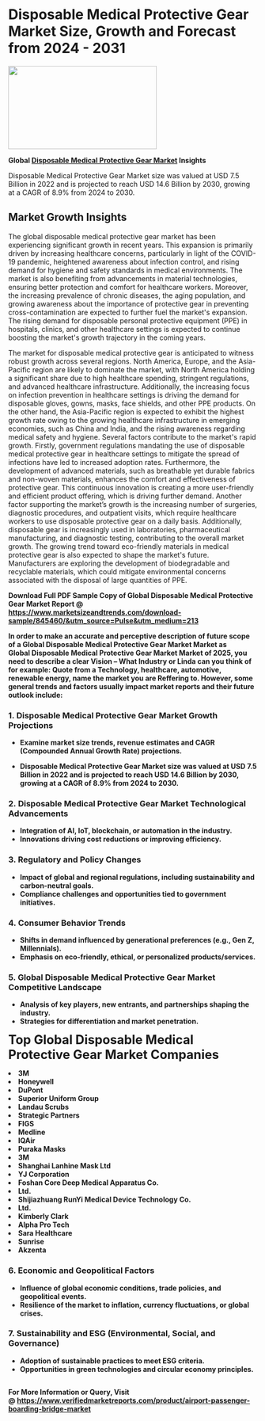 <H1>Disposable Medical Protective Gear Market Size, Growth and Forecast from 2024 - 2031</H1><img class="aligncenter size-medium wp-image-584254" src="https://thirdeyenews.in/wp-content/uploads/2024/09/Global-Market-Research-300x168.jpeg" alt="" width="300" height="168" /><p><strong>Global&nbsp;<a href="https://www.marketsizeandtrends.com/download-sample/845460/&amp;utm_source=Pulse&amp;utm_medium=213">Disposable Medical Protective Gear Market</a> Insights</strong></p><p>Disposable Medical Protective Gear Market size was valued at USD 7.5 Billion in 2022 and is projected to reach USD 14.6 Billion by 2030, growing at a CAGR of 8.9% from 2024 to 2030.</p><p><h2>Market Growth Insights</h2> <p>The global disposable medical protective gear market has been experiencing significant growth in recent years. This expansion is primarily driven by increasing healthcare concerns, particularly in light of the COVID-19 pandemic, heightened awareness about infection control, and rising demand for hygiene and safety standards in medical environments. The market is also benefiting from advancements in material technologies, ensuring better protection and comfort for healthcare workers. Moreover, the increasing prevalence of chronic diseases, the aging population, and growing awareness about the importance of protective gear in preventing cross-contamination are expected to further fuel the market's expansion. The rising demand for disposable personal protective equipment (PPE) in hospitals, clinics, and other healthcare settings is expected to continue boosting the market's growth trajectory in the coming years.</p> <p><strong></strong></p> <p>The market for disposable medical protective gear is anticipated to witness robust growth across several regions. North America, Europe, and the Asia-Pacific region are likely to dominate the market, with North America holding a significant share due to high healthcare spending, stringent regulations, and advanced healthcare infrastructure. Additionally, the increasing focus on infection prevention in healthcare settings is driving the demand for disposable gloves, gowns, masks, face shields, and other PPE products. On the other hand, the Asia-Pacific region is expected to exhibit the highest growth rate owing to the growing healthcare infrastructure in emerging economies, such as China and India, and the rising awareness regarding medical safety and hygiene. Several factors contribute to the market's rapid growth. Firstly, government regulations mandating the use of disposable medical protective gear in healthcare settings to mitigate the spread of infections have led to increased adoption rates. Furthermore, the development of advanced materials, such as breathable yet durable fabrics and non-woven materials, enhances the comfort and effectiveness of protective gear. This continuous innovation is creating a more user-friendly and efficient product offering, which is driving further demand. Another factor supporting the market’s growth is the increasing number of surgeries, diagnostic procedures, and outpatient visits, which require healthcare workers to use disposable protective gear on a daily basis. Additionally, disposable gear is increasingly used in laboratories, pharmaceutical manufacturing, and diagnostic testing, contributing to the overall market growth. The growing trend toward eco-friendly materials in medical protective gear is also expected to shape the market's future. Manufacturers are exploring the development of biodegradable and recyclable materials, which could mitigate environmental concerns associated with the disposal of large quantities of PPE. <p><strong></p><p><span class=""><strong>Download Full PDF Sample Copy of Global Disposable Medical Protective Gear Market Report</strong> @ <a href="https://www.marketsizeandtrends.com/download-sample/845460/&amp;utm_source=Pulse&amp;utm_medium=213" target="_blank">https://www.marketsizeandtrends.com/download-sample/845460/&amp;utm_source=Pulse&amp;utm_medium=213</a></span></p><p>In order to make an accurate and perceptive description of future scope of a Global&nbsp;Disposable Medical Protective Gear Market Market as Global&nbsp;Disposable Medical Protective Gear Market Market of 2025, you need to describe a clear Vision &ndash; What Industry or Linda can you think of for example: Quote from a Technology, healthcare, automotive, renewable energy, name the market you are Reffering to. However, some general trends and factors usually impact market reports and their future outlook include:</p><h3>1.&nbsp;<strong>Disposable Medical Protective Gear Market Growth Projections</strong></h3><ul><li>Examine market size trends, revenue estimates and CAGR (Compounded Annual Growth Rate) projections.</li><li><p>Disposable Medical Protective Gear Market size was valued at USD 7.5 Billion in 2022 and is projected to reach USD 14.6 Billion by 2030, growing at a CAGR of 8.9% from 2024 to 2030.</p></li></ul><h3>2.&nbsp;<strong>Disposable Medical Protective Gear Market Technological Advancements</strong></h3><ul><li>Integration of AI, IoT, blockchain, or automation in the industry.</li><li>Innovations driving cost reductions or improving efficiency.</li></ul><h3>3.&nbsp;<strong>Regulatory and Policy Changes</strong></h3><ul><li>Impact of global and regional regulations, including sustainability and carbon-neutral goals.</li><li>Compliance challenges and opportunities tied to government initiatives.</li></ul><h3>4.&nbsp;<strong>Consumer Behavior Trends</strong></h3><ul><li>Shifts in demand influenced by generational preferences (e.g., Gen Z, Millennials).</li><li>Emphasis on eco-friendly, ethical, or personalized products/services.</li></ul><h3>5.&nbsp;<strong>Global Disposable Medical Protective Gear Market Competitive Landscape</strong></h3><ul><li>Analysis of key players, new entrants, and partnerships shaping the industry.</li><li>Strategies for differentiation and market penetration.</li></ul><p data-pm-slice="1 1 []"><span style="color: inherit; font-family: inherit; font-size: 25px;">Top Global Disposable Medical Protective Gear Market Companies</span></p><div class="" data-test-id=""><p><li>3M</li><li> Honeywell</li><li> DuPont</li><li> Superior Uniform Group</li><li> Landau Scrubs</li><li> Strategic Partners</li><li> FIGS</li><li> Medline</li><li> IQAir</li><li> Puraka Masks</li><li> 3M</li><li> Shanghai Lanhine Mask Ltd</li><li> YJ Corporation</li><li> Foshan Core Deep Medical Apparatus Co.</li><li> Ltd.</li><li> Shijiazhuang RunYi Medical Device Technology Co.</li><li> Ltd.</li><li> Kimberly Clark</li><li> Alpha Pro Tech</li><li> Sara Healthcare</li><li> Sunrise</li><li> Akzenta</li></p></div><h3>6.&nbsp;<strong>Economic and Geopolitical Factors</strong></h3><ul><li>Influence of global economic conditions, trade policies, and geopolitical events.</li><li>Resilience of the market to inflation, currency fluctuations, or global crises.</li></ul><h3>7.&nbsp;<strong>Sustainability and ESG (Environmental, Social, and Governance)</strong></h3><ul><li>Adoption of sustainable practices to meet ESG criteria.</li><li>Opportunities in green technologies and circular economy principles.</li></ul><h2><strong style="font-size: 14px;">For More Information or Query, Visit @&nbsp;</strong><a style="background-color: #ffffff; font-size: 14px;" href="https://www.marketsizeandtrends.com/report/disposable-medical-protective-gear-market/" target="_blank">https://www.verifiedmarketreports.com/product/airport-passenger-boarding-bridge-market</a></h2>
